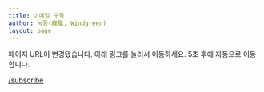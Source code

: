 ```yaml
---
title: 이메일 구독
author: 녹풍(綠風, Windgreen)
layout: page
---
```


<meta http-equiv="refresh" content="5;url='/subscribe'" />

페이지 URL이 변경됐습니다. 아래 링크를 눌러서 이동하세요. 5초 후에 자동으로 이동합니다.

[/subscribe](/subscribe)

